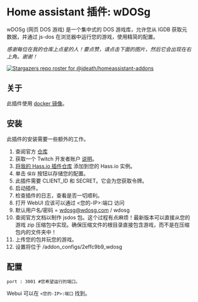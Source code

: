 # Home assistant 插件: wDOSg

wDOSg (网页 DOS 游戏) 是一个集中式的 DOS 游戏库，允许您从 IGDB 获取元数据，并通过 js-dos 在浏览器中运行您的游戏，使用精简的配置。

_感谢每位在我的仓库上点星的人！要点赞，请点击下面的图片，然后它会出现在右上角。谢谢！_

[![Stargazers repo roster for @jdeath/homeassistant-addons](https://reporoster.com/stars/jdeath/homeassistant-addons)](https://github.com/jdeath/homeassistant-addons/stargazers)

## 关于

此插件使用 [docker 镜像](https://github.com/SoulRaven80/wdosg)。

## 安装

此插件的安装需要一些额外的工作。
1. 查阅官方 [仓库](https://github.com/SoulRaven80/wdosg)
1. 获取一个 Twitch 开发者账户 [说明](https://api-docs.igdb.com/#account-creation)。
1. [将我的 Hass.io 插件仓库][repository] 添加到您的 Hass.io 实例。
1. 单击 `保存` 按钮以存储您的配置。
1. 此插件需要 CLIENT_ID 和 SECRET。它会为您获取令牌。
1. 启动插件。
1. 检查插件的日志，查看是否一切顺利。
1. 打开 WebUI 应该可以通过 <您的-IP>:端口 访问
1. 默认用户名/密码 = wdosg@wdosg.com / wdosg
1. 查阅官方文档以制作 jsdos 包。这个过程有点麻烦！最新版本可以直接从您的游戏 zip 压缩包中实现。确保压缩文件的根目录直接包含游戏，而不是在压缩包内的文件夹中！
1. 上传您的包并玩您的游戏。
1. 设置将位于 /addon_configs/2effc9b9_wdosg
## 配置

```
port : 3001 #您希望运行的端口。
```

Webui 可以在 `<您的-IP>:端口` 找到。

[repository]: https://github.com/jdeath/homeassistant-addons